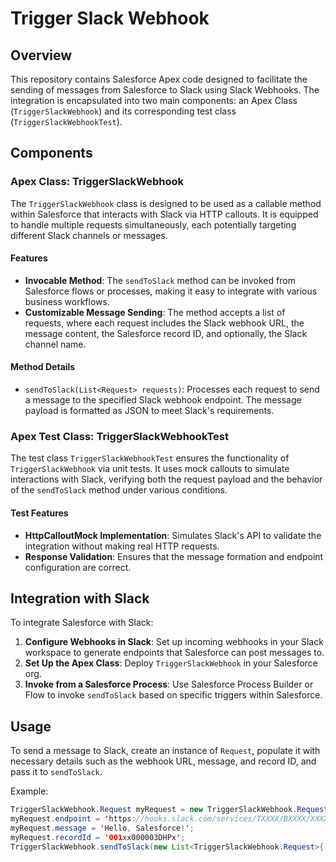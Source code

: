 # Trigger Slack Webhook

## Overview
This repository contains Salesforce Apex code designed to facilitate the sending of messages from Salesforce to Slack using Slack Webhooks. The integration is encapsulated into two main components: an Apex Class (`TriggerSlackWebhook`) and its corresponding test class (`TriggerSlackWebhookTest`).

## Components

### Apex Class: TriggerSlackWebhook
The `TriggerSlackWebhook` class is designed to be used as a callable method within Salesforce that interacts with Slack via HTTP callouts. It is equipped to handle multiple requests simultaneously, each potentially targeting different Slack channels or messages.

#### Features
- **Invocable Method**: The `sendToSlack` method can be invoked from Salesforce flows or processes, making it easy to integrate with various business workflows.
- **Customizable Message Sending**: The method accepts a list of requests, where each request includes the Slack webhook URL, the message content, the Salesforce record ID, and optionally, the Slack channel name.

#### Method Details
- `sendToSlack(List<Request> requests)`: Processes each request to send a message to the specified Slack webhook endpoint. The message payload is formatted as JSON to meet Slack's requirements.

### Apex Test Class: TriggerSlackWebhookTest
The test class `TriggerSlackWebhookTest` ensures the functionality of `TriggerSlackWebhook` via unit tests. It uses mock callouts to simulate interactions with Slack, verifying both the request payload and the behavior of the `sendToSlack` method under various conditions.

#### Test Features
- **HttpCalloutMock Implementation**: Simulates Slack's API to validate the integration without making real HTTP requests.
- **Response Validation**: Ensures that the message formation and endpoint configuration are correct.

## Integration with Slack
To integrate Salesforce with Slack:
1. **Configure Webhooks in Slack**: Set up incoming webhooks in your Slack workspace to generate endpoints that Salesforce can post messages to.
2. **Set Up the Apex Class**: Deploy `TriggerSlackWebhook` in your Salesforce org.
3. **Invoke from a Salesforce Process**: Use Salesforce Process Builder or Flow to invoke `sendToSlack` based on specific triggers within Salesforce.

## Usage
To send a message to Slack, create an instance of `Request`, populate it with necessary details such as the webhook URL, message, and record ID, and pass it to `sendToSlack`.

Example:
```java
TriggerSlackWebhook.Request myRequest = new TriggerSlackWebhook.Request();
myRequest.endpoint = 'https://hooks.slack.com/services/TXXXX/BXXXX/XXXX';
myRequest.message = 'Hello, Salesforce!';
myRequest.recordId = '001xx000003DHPx';
TriggerSlackWebhook.sendToSlack(new List<TriggerSlackWebhook.Request>{ myRequest });
